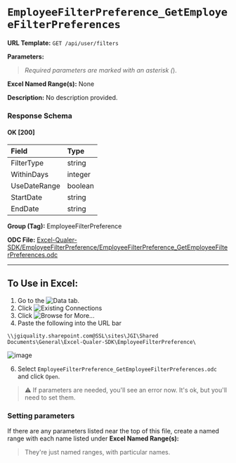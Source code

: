 # `EmployeeFilterPreference_GetEmployeeFilterPreferences`

**URL Template:**
`GET /api/user/filters`

**Parameters:**


> *Required parameters are marked with an asterisk (*).

**Excel Named Range(s):**
None


**Description:**
No description provided.

### Response Schema

#### OK [200]

| Field        | Type    |
|:-------------|:--------|
| FilterType   | string  |
| WithinDays   | integer |
| UseDateRange | boolean |
| StartDate    | string  |
| EndDate      | string  |

**Group (Tag):**
EmployeeFilterPreference

**ODC File:**
[Excel-Qualer-SDK/EmployeeFilterPreference/EmployeeFilterPreference_GetEmployeeFilterPreferences.odc](https://github.com/Johnson-Gage-Inspection-Inc/qualer-sdk-odc/blob/main/Excel-Qualer-SDK/EmployeeFilterPreference/EmployeeFilterPreference_GetEmployeeFilterPreferences.odc)

---

To Use in Excel:
---

1. Go to the ![`Data`](https://github.com/user-attachments/assets/da437a70-57b3-4c5b-bb01-4910ece19ed1)
 tab.
3. Click ![Existing Connections](https://github.com/user-attachments/assets/a2f1ed67-b2e0-4c23-ac90-68c870e60289)
4. Click ![`Browse for More...`](https://github.com/user-attachments/assets/8e698494-6865-41e7-b6fa-043aea81809a)
5. Paste the following into the URL bar
```
\\jgiquality.sharepoint.com@SSL\sites\JGI\Shared Documents\General\Excel-Qualer-SDK\EmployeeFilterPreference\
```

![image](https://github.com/user-attachments/assets/1e1a8d87-0377-446d-aaf5-d78562991db3)

6. Select `EmployeeFilterPreference_GetEmployeeFilterPreferences.odc` and click `Open`.

> ⚠️ If parameters are needed, you'll see an error now. It's ok, but you'll need to set them.

### Setting parameters
If there are any parameters listed near the top of this file, create a named range with each name listed under **Excel Named Range(s):**
> They're just named ranges, with particular names.
